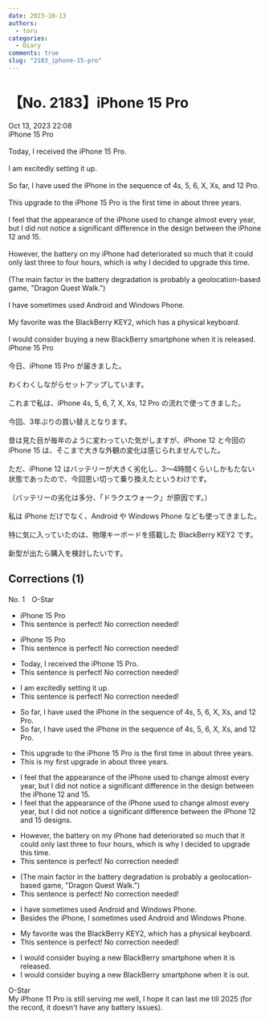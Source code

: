 ```yaml
---
date: 2023-10-13
authors:
  - toru
categories:
  - Diary
comments: true
slug: "2183_iphone-15-pro"
---
```


# 【No. 2183】iPhone 15 Pro
<div class="date">Oct 13, 2023 22:08</div>
<div id="post"><div id="body_show_ori">
iPhone 15 Pro<br/><br/>Today, I received the iPhone 15 Pro.<br/><br/>I am excitedly setting it up.<br/><br/>So far, I have used the iPhone in the sequence of 4s, 5, 6, X, Xs, and 12 Pro.<br/><br/>This upgrade to the iPhone 15 Pro is the first time in about three years.<br/><br/>I feel that the appearance of the iPhone used to change almost every year, but I did not notice a significant difference in the design between the iPhone 12 and 15.<br/><br/>However, the battery on my iPhone had deteriorated so much that it could only last three to four hours, which is why I decided to upgrade this time.<br/><br/>(The main factor in the battery degradation is probably a geolocation-based game, "Dragon Quest Walk.")<br/><br/>I have sometimes used Android and Windows Phone.<br/><br/>My favorite was the BlackBerry KEY2, which has a physical keyboard.<br/><br/>I would consider buying a new BlackBerry smartphone when it is released.
</div></div>

<!-- more -->

<div id="post_ja"><div id="body_show_mo">
iPhone 15 Pro<br/><br/>今日、iPhone 15 Pro が届きました。<br/><br/>わくわくしながらセットアップしています。<br/><br/>これまで私は、iPhone 4s, 5, 6, 7, X, Xs, 12 Pro の流れで使ってきました。<br/><br/>今回、3年ぶりの買い替えとなります。<br/><br/>昔は見た目が毎年のように変わっていた気がしますが、iPhone 12 と今回の iPhone 15 は、そこまで大きな外観の変化は感じられませんでした。<br/><br/>ただ、iPhone 12 はバッテリーが大きく劣化し、3～4時間くらいしかもたない状態であったので、今回思い切って乗り換えたというわけです。<br/><br/>（バッテリーの劣化は多分、「ドラクエウォーク」が原因です。）<br/><br/>私は iPhone だけでなく、Android や Windows Phone なども使ってきました。<br/><br/>特に気に入っていたのは、物理キーボードを搭載した BlackBerry KEY2 です。<br/><br/>新型が出たら購入を検討したいです。
</div></div>

## Corrections (1)
<div id="block"><div class="first_name"> No. 1　<span class="just_name">O-Star</span></div><div id="block2">
<ul class="correction_field">
<li class="incorrect">iPhone 15 Pro</li>
<li class="corrected perfect">This sentence is perfect! No correction needed!</li>
</ul>
<ul class="correction_field">
<li class="incorrect">iPhone 15 Pro</li>
<li class="corrected perfect">This sentence is perfect! No correction needed!</li>
</ul>
<ul class="correction_field">
<li class="incorrect">Today, I received the iPhone 15 Pro.</li>
<li class="corrected perfect">This sentence is perfect! No correction needed!</li>
</ul>
<ul class="correction_field">
<li class="incorrect">I am excitedly setting it up.</li>
<li class="corrected perfect">This sentence is perfect! No correction needed!</li>
</ul>
<ul class="correction_field">
<li class="incorrect">So far, I have used the iPhone in the sequence of 4s, 5, 6, X, Xs, and 12 Pro.</li>
<li class="corrected correct">
So far, I have used the iPhone<span class="sline"><span class="f_red"> in the sequence of</span></span> 4s, 5, 6, X, Xs, and 12 Pro.
</li>
</ul>
<ul class="correction_field">
<li class="incorrect">This upgrade to the iPhone 15 Pro is the first time in about three years.</li>
<li class="corrected correct">
This <span class="f_bold">is my first upgrade </span>in about three years.
</li>
</ul>
<ul class="correction_field">
<li class="incorrect">I feel that the appearance of the iPhone used to change almost every year, but I did not notice a significant difference in the design between the iPhone 12 and 15.</li>
<li class="corrected correct">
I feel that the appearance of the iPhone used to change almost every year, but I did not notice a significant difference <span class="f_bold">between the</span> iPhone 12 and 15 <span class="f_bold">designs.</span>
</li>
</ul>
<ul class="correction_field">
<li class="incorrect">However, the battery on my iPhone had deteriorated so much that it could only last three to four hours, which is why I decided to upgrade this time.</li>
<li class="corrected perfect">This sentence is perfect! No correction needed!</li>
</ul>
<ul class="correction_field">
<li class="incorrect">(The main factor in the battery degradation is probably a geolocation-based game, "Dragon Quest Walk.")</li>
<li class="corrected perfect">This sentence is perfect! No correction needed!</li>
</ul>
<ul class="correction_field">
<li class="incorrect">I have sometimes used Android and Windows Phone.</li>
<li class="corrected correct">
<span class="f_bold">Besides the iPhone, I sometimes used </span>Android and Windows Phone.
</li>
</ul>
<ul class="correction_field">
<li class="incorrect">My favorite was the BlackBerry KEY2, which has a physical keyboard.</li>
<li class="corrected perfect">This sentence is perfect! No correction needed!</li>
</ul>
<ul class="correction_field">
<li class="incorrect">I would consider buying a new BlackBerry smartphone when it is released.</li>
<li class="corrected correct">
I would consider buying a new BlackBerry smartphone when it<span class="f_bold"> is out.</span>
</li>
</ul>
</div><div class="name"><span class="just_name">O-Star</span><br>
My iPhone 11 Pro is still serving me well, I hope it can last me till 2025 (for the record, it doesn't have any battery issues).
</div>
</div>
